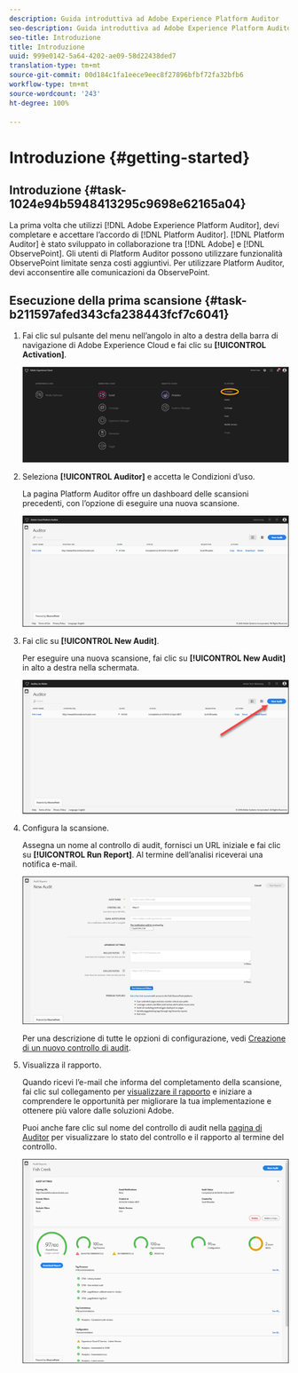 ```yaml
---
description: Guida introduttiva ad Adobe Experience Platform Auditor
seo-description: Guida introduttiva ad Adobe Experience Platform Auditor
seo-title: Introduzione
title: Introduzione
uuid: 999e0142-5a64-4202-ae09-58d22438ded7
translation-type: tm+mt
source-git-commit: 00d184c1fa1eece9eec8f27896bfbf72fa32bfb6
workflow-type: tm+mt
source-wordcount: '243'
ht-degree: 100%

---
```



# Introduzione {#getting-started}

## Introduzione {#task-1024e94b5948413295c9698e62165a04}

<!--
This page is a placeholder for now, we need things like prerequisites, any planning that should be done before using Auditor, initial setup info--that kind of thing.
-->

La prima volta che utilizzi [!DNL Adobe Experience Platform Auditor], devi completare e accettare l’accordo di [!DNL Platform Auditor]. [!DNL Platform Auditor] è stato sviluppato in collaborazione tra [!DNL Adobe] e [!DNL ObservePoint]. Gli utenti di Platform Auditor possono utilizzare funzionalità ObservePoint limitate senza costi aggiuntivi. Per utilizzare Platform Auditor, devi acconsentire alle comunicazioni da ObservePoint.

## Esecuzione della prima scansione {#task-b211597afed343cfa238443fcf7c6041}

1. Fai clic sul pulsante del menu nell’angolo in alto a destra della barra di navigazione di Adobe Experience Cloud e fai clic su **[!UICONTROL Activation]**.

   ![](assets/activate.png)

1. Seleziona **[!UICONTROL Auditor]** e accetta le Condizioni d’uso.

   La pagina Platform Auditor offre un dashboard delle scansioni precedenti, con l’opzione di eseguire una nuova scansione.

   ![](assets/home.png)

1. Fai clic su **[!UICONTROL New Audit]**.

   Per eseguire una nuova scansione, fai clic su **[!UICONTROL New Audit]** in alto a destra nella schermata.

   ![](assets/new-audit-button.png)

1. Configura la scansione.

   Assegna un nome al controllo di audit, fornisci un URL iniziale e fai clic su **[!UICONTROL Run Report]**. Al termine dell’analisi riceverai una notifica e-mail.

   ![](assets/config.png)

   Per una descrizione di tutte le opzioni di configurazione, vedi [Creazione di un nuovo controllo di audit](../create-audit/create-new-audit.md).
1. Visualizza il rapporto.

   Quando ricevi l’e-mail che informa del completamento della scansione, fai clic sul collegamento per [visualizzare il rapporto](../reports/scorecard.md) e iniziare a comprendere le opportunità per migliorare la tua implementazione e ottenere più valore dalle soluzioni Adobe.

   Puoi anche fare clic sul nome del controllo di audit nella [pagina di Auditor](../get-started/audit-list.md) per visualizzare lo stato del controllo e il rapporto al termine del controllo.

   ![](assets/report.png)
